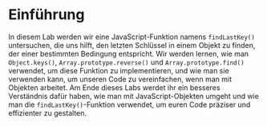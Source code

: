 # Einführung

In diesem Lab werden wir eine JavaScript-Funktion namens `findLastKey()` untersuchen, die uns hilft, den letzten Schlüssel in einem Objekt zu finden, der einer bestimmten Bedingung entspricht. Wir werden lernen, wie man `Object.keys()`, `Array.prototype.reverse()` und `Array.prototype.find()` verwendet, um diese Funktion zu implementieren, und wie man sie verwenden kann, um unseren Code zu vereinfachen, wenn man mit Objekten arbeitet. Am Ende dieses Labs werdet ihr ein besseres Verständnis dafür haben, wie man mit JavaScript-Objekten umgeht und wie man die `findLastKey()`-Funktion verwendet, um euren Code präziser und effizienter zu gestalten.
